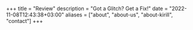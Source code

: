 +++
title = "Review"
description = "Got a Glitch? Get a Fix!"
date = "2022-11-08T12:43:38+03:00"
aliases = ["about", "about-us", "about-kirill", "contact"]
+++

